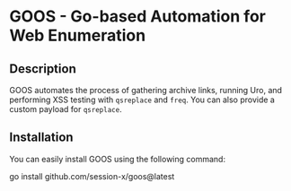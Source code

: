 # GOOS - Go-based Automation for Web Enumeration

## Description

GOOS automates the process of gathering archive links, running Uro, and performing XSS testing with `qsreplace` and `freq`. You can also provide a custom payload for `qsreplace`.

## Installation

You can easily install GOOS using the following command:


go install github.com/session-x/goos@latest
